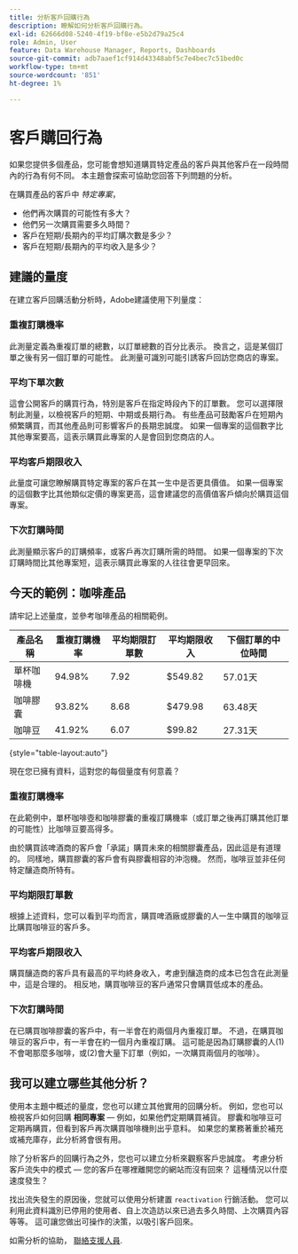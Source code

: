 ```yaml
---
title: 分析客戶回購行為
description: 瞭解如何分析客戶回購行為。
exl-id: 62666d08-5240-4f19-bf8e-e5b2d79a25c4
role: Admin, User
feature: Data Warehouse Manager, Reports, Dashboards
source-git-commit: adb7aaef1cf914d43348abf5c7e4bec7c51bed0c
workflow-type: tm+mt
source-wordcount: '851'
ht-degree: 1%

---
```


# 客戶購回行為

如果您提供多個產品，您可能會想知道購買特定產品的客戶與其他客戶在一段時間內的行為有何不同。 本主題會探索可協助您回答下列問題的分析。

在購買產品的客戶中 *特定專案*，

* 他們再次購買的可能性有多大？
* 他們另一次購買需要多久時間？
* 客戶在短期/長期內的平均訂購次數是多少？
* 客戶在短期/長期內的平均收入是多少？

## 建議的量度

在建立客戶回購活動分析時，Adobe建議使用下列量度：

### 重複訂購機率

此測量定義為重複訂單的總數，以訂單總數的百分比表示。 換言之，這是某個訂單之後有另一個訂單的可能性。 此測量可識別可能引誘客戶回訪您商店的專案。

### 平均下單次數

這會公開客戶的購買行為，特別是客戶在指定時段內下的訂單數。 您可以選擇限制此測量，以檢視客戶的短期、中期或長期行為。 有些產品可鼓勵客戶在短期內頻繁購買，而其他產品則可影響客戶的長期忠誠度。 如果一個專案的這個數字比其他專案要高，這表示購買此專案的人是會回到您商店的人。

### 平均客戶期限收入

此量度可讓您瞭解購買特定專案的客戶在其一生中是否更具價值。 如果一個專案的這個數字比其他類似定價的專案更高，這會建議您的高價值客戶傾向於購買這個專案。

### 下次訂購時間

此測量顯示客戶的訂購頻率，或客戶再次訂購所需的時間。 如果一個專案的下次訂購時間比其他專案短，這表示購買此專案的人往往會更早回來。

## 今天的範例：咖啡產品

請牢記上述量度，並參考咖啡產品的相關範例。

| **產品名稱** | **重複訂購機率** | **平均期限訂單數** | **平均期限收入** | **下個訂單的中位時間** |
|-----|-----|-----|-----|-----|
| 單杯咖啡機 | 94.98% | 7.92 | $549.82 | 57.01天 |
| 咖啡膠囊 | 93.82% | 8.68 | $479.98 | 63.48天 |
| 咖啡豆 | 41.92% | 6.07 | $99.82 | 27.31天 |

{style="table-layout:auto"}

現在您已擁有資料，這對您的每個量度有何意義？

### 重複訂購機率

在此範例中，單杯咖啡壺和咖啡膠囊的重複訂購機率（或訂單之後再訂購其他訂單的可能性）比咖啡豆要高得多。

由於購買該啤酒商的客戶會「承諾」購買未來的相關膠囊產品，因此這是有道理的。 同樣地，購買膠囊的客戶會有與膠囊相容的沖泡機。 然而，咖啡豆並非任何特定釀造商所特有。

### 平均期限訂單數

根據上述資料，您可以看到平均而言，購買啤酒廠或膠囊的人一生中購買的咖啡豆比購買咖啡豆的客戶多。

### 平均客戶期限收入

購買釀造商的客戶具有最高的平均終身收入，考慮到釀造商的成本已包含在此測量中，這是合理的。 相反地，購買咖啡豆的客戶通常只會購買低成本的產品。

### 下次訂購時間

在已購買咖啡膠囊的客戶中，有一半會在約兩個月內重複訂單。 不過，在購買咖啡豆的客戶中，有一半會在約一個月內重複訂購。 這可能是因為訂購膠囊的人(1)不會喝那麼多咖啡，或(2)會大量下訂單（例如，一次購買兩個月的咖啡）。

## 我可以建立哪些其他分析？

使用本主題中概述的量度，您也可以建立其他實用的回購分析。 例如，您也可以檢視客戶如何回購 **相同專案**  — 例如，如果他們定期購買補貨。 膠囊和咖啡豆可定期再購買，但看到客戶再次購買咖啡機則出乎意料。 如果您的業務著重於補充或補充庫存，此分析將會很有用。

除了分析客戶的回購行為之外，您也可以建立分析來觀察客戶忠誠度。 考慮分析客戶流失中的模式 — 您的客戶在哪裡離開您的網站而沒有回來？ 這種情況以什麼速度發生？

找出流失發生的原因後，您就可以使用分析建置 `reactivation` 行銷活動。 您可以利用此資料識別已停用的使用者、自上次造訪以來已過去多久時間、上次購買內容等等。 這可讓您做出可操作的決策，以吸引客戶回來。

如需分析的協助， [聯絡支援人員](https://experienceleague.adobe.com/docs/commerce-knowledge-base/kb/troubleshooting/miscellaneous/mbi-service-policies.html).
